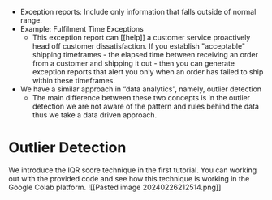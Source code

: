 - Exception reports: Include only information that falls outside of normal range.
- Example: Fulfilment Time Exceptions
	- This exception report can [[help]] a customer service proactively head off customer dissatisfaction. If you establish "acceptable" shipping timeframes - the elapsed time between receiving an order from a customer and shipping it out - then you can generate exception reports that alert you only when an order has failed to ship within these timeframes.
- We have a similar approach in “data analytics”, namely, outlier detection
	- The main difference between these two concepts is in the outlier detection we are not aware of the pattern and rules behind the data thus we take a data driven approach.
# Outlier Detection
We introduce the IQR score technique in the first tutorial. You can working out with the provided code and see how this technique is working in the Google Colab platform.
![[Pasted image 20240226212514.png]]